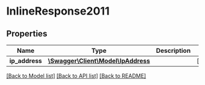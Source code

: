 # InlineResponse2011

## Properties
Name | Type | Description | Notes
------------ | ------------- | ------------- | -------------
**ip_address** | [**\Swagger\Client\Model\IpAddress**](IpAddress.md) |  | [optional] 

[[Back to Model list]](../README.md#documentation-for-models) [[Back to API list]](../README.md#documentation-for-api-endpoints) [[Back to README]](../README.md)


